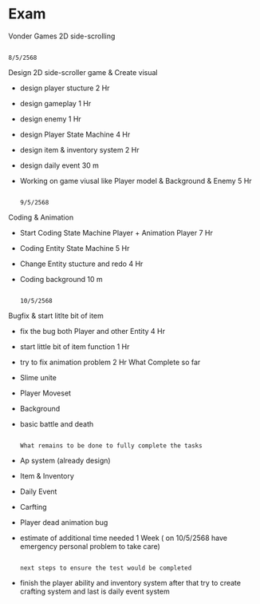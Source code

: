 # Exam
Vonder Games  2D side-scrolling

                                                                                                         8/5/2568
                                                                                                                                
Design 2D side-scroller game & Create visual
- design player stucture          2 Hr
- design gameplay                 1 Hr  
- design enemy                    1 Hr
- design Player State Machine     4 Hr
- design item & inventory system  2 Hr
- design daily event              30 m
- Working on game viusal like Player model & Background & Enemy  5 Hr

                                                                                                         9/5/2568
                                                                                                             
Coding & Animation 
- Start Coding State Machine Player + Animation Player   7 Hr
- Coding Entity State Machine                            5 Hr
- Change Entity stucture and redo                        4 Hr
- Coding background                                      10 m

                                                                                                         10/5/2568
                                                                                                             
Bugfix & start litlte bit of item 
- fix the bug both Player and other Entity      4 Hr
- start little bit of item function             1 Hr
- try to fix animation problem                  2 Hr
                                                                                                      What Complete so far 
- Slime unite
- Player Moveset
- Background
- basic battle and death
  
                                                                                        What remains to be done to fully complete the tasks
  
- Ap system (already design)
- Item & Inventory
- Daily Event
- Carfting
- Player dead animation bug
- estimate of additional time needed  1 Week ( on 10/5/2568 have emergency personal problem to take care)
  
                                                                                          next steps to ensure the test would be completed

- finish the player ability and inventory system after that try to create crafting system and last is daily event system
